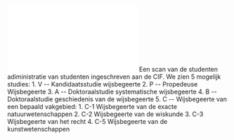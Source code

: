 ![studenten administratie CIF 1 december 1968](K1.68.4.pdf)Een scan van de studenten adiministratie van studenten ingeschreven aan de CIF.
We zien 5 mogelijk studies:
	1. V -- Kandidaatsstudie wijsbegeerte
	2. P -- Propedeuse Wijsbegeerte
	3. A -- Doktoraalstudie systematische wijsbegeerte
	4. B -- Doktoraalstudie geschiedenis van de wijsbegeerte
	5. C -- Wijsbegeerte van een bepaald vakgebied:
		1. C-1 Wijsbegeerte van de exacte natuurwetenschappen
		2. C-2 Wijsbegeerte van de wiskunde 
		3. C-3 Wijsbegeerte van het recht
		4. C-5 Wijsbegeerte van de kunstwetenschappen
